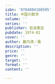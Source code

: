 ```yaml
---
isbn: '9784004160595'
title: 中国の数学
volume: ''
series: ''
publisher: 岩波書店
pubdate: 1974-01
cover: ''
author: 藪内清／著
description: ''
price: ''
genre: ''
target: ''
format: ''
content: ''

---
```

